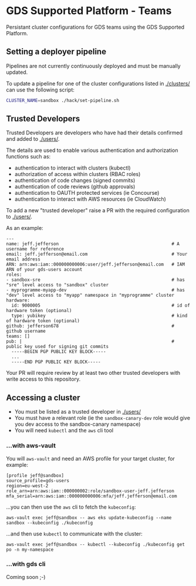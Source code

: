 # GDS Supported Platform - Teams

Persistant cluster configurations for GDS teams using the GDS Supported Platform.

## Setting a deployer pipeline

Pipelines are not currently continuously deployed and must be manually updated.

To update a pipeline for one of the cluster configurations listed in [./clusters/](./clusters) can use the following script:

```sh
CLUSTER_NAME=sandbox ./hack/set-pipeline.sh
```

## Trusted Developers

Trusted Developers are developers who have had their details confirmed and added to [./users/](./users).

The details are used to enable various authentication and authorization functions such as:

* authentication to interact with clusters (kubectl)
* authorization of access within clusters (RBAC roles)
* authentication of code changes (signed commits)
* authentication of code reviews (github approvals)
* authentication to OAUTH protected services (ie Concourse)
* authentication to interact with AWS resources (ie CloudWatch)

To add a new "trusted developer" raise a PR with the required configuration to [./users/](./users).

As an example:

```
---
name: jeff.jefferson                                           # A username for reference
email: jeff.jefferson@email.com                                # Your email address
ARN: arn:aws:iam::000000000006:user/jeff.jefferson@email.com   # IAM ARN of your gds-users account
roles:
- sandbox-sre                                                  # has "sre" level access to "sandbox" cluster
- myprogramme-myapp-dev                                        # has "dev" level access to "myapp" namespace in "myprogramme" cluster
hardware:
  id: 9000005                                                  # id of hardware token (optional)
  type: yubikey                                                # kind of hardware token (optional)
github: jefferson678                                           # github username
teams: []
pub: |                                                         # public key used for signing git commits
  -----BEGIN PGP PUBLIC KEY BLOCK-----
  ...
  -----END PGP PUBLIC KEY BLOCK-----
```

Your PR will require review by at least two other trusted developers with write access to this repository.

## Accessing a cluster

* You must be listed as a trusted developer in [./users/](./users)
* You must have a relevant role (ie the `sandbox-canary-dev` role would give you dev access to the sandbox-canary namespace)
* You will need `kubectl` and the `aws` cli tool

### ...with aws-vault

You will `aws-vault` and need an AWS profile for your target cluster, for example:

```
[profile jeff@sandbox]
source_profile=gds-users
region=eu-west-2
role_arn=arn:aws:iam::000000002:role/sandbox-user-jeff.jefferson
mfa_serial=arn:aws:iam::000000000006:mfa/jeff.jefferson@email.com
```

...you can then use the `aws` cli to fetch the `kubeconfig`:

```
aws-vault exec jeff@sandbox -- aws eks update-kubeconfig --name sandbox --kubeconfig ./kubeconfig
```

...and then use `kubectl` to communicate with the cluster:

```
aws-vault exec jeff@sandbox -- kubectl --kubeconfig ./kubeconfig get po -n my-namespace
```

### ...with gds cli

Coming soon ;-)
